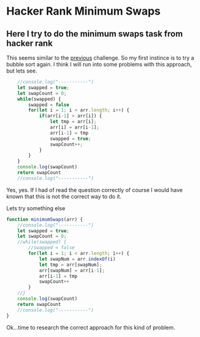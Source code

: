 # Hacker Rank Minimum Swaps

## Here I try to do the minimum swaps task from hacker rank

This seems similar to the [previous]('./hackerRank_new-year-chaos.md') challenge. So my first instince is to try a bubble sort again. I think I will run into some problems with this approach, but lets see.

```js
    //console.log("-----------")
    let swapped = true;
    let swapCount = 0;
    while(swapped) {
        swapped = false
        for(let i = 1; i < arr.length; i++) {
            if(arr[i-1] > arr[i]) {
                let tmp = arr[i];
                arr[i] = arr[i-1];
                arr[i-1] = tmp
                swapped = true;
                swapCount++;
            }
        }
    }
    console.log(swapCount)
    return swapCount
    //console.log("-----------")
```

Yes, yes. If I had of read the question correctly of course I would have known that this is not the correct way to do it.

Lets try something else

```js
function minimumSwaps(arr) {
    //console.log("-----------")
    let swapped = true;
    let swapCount = 0;
    //while(swapped) {
        //swapped = false
        for(let i = 1; i < arr.length; i++) {
            let swapNum = arr.indexOf(i)
            let tmp = arr[swapNum];
            arr[swapNum] = arr[i-1];
            arr[i-1] = tmp
            swapCount++
        }
    //}
    console.log(swapCount)
    return swapCount
    //console.log("-----------")
}
```

Ok...time to research the correct approach for this kind of problem.